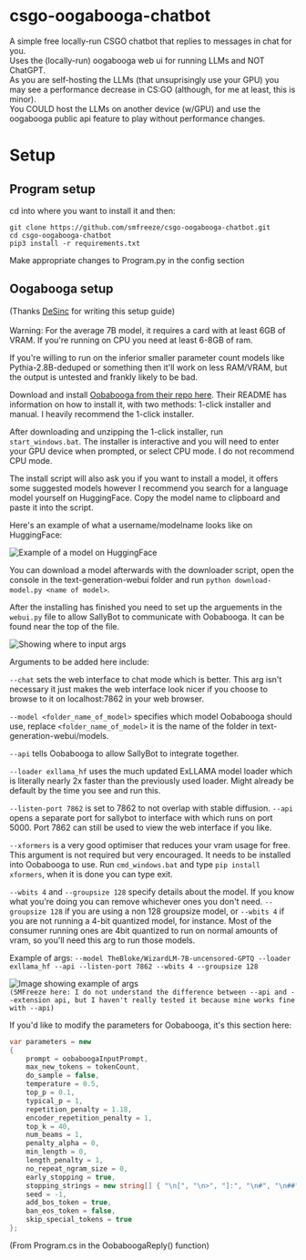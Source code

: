 # csgo-oogabooga-chatbot
A simple free locally-run CSGO chatbot that replies to messages in chat for you.
<br>
Uses the (locally-run) oogabooga web ui for running LLMs and NOT ChatGPT.
<br>
As you are self-hosting the LLMs (that unsuprisingly use your GPU) you may see a performance decrease in CS:GO (although, for me at least, this is minor).
<br>
You COULD host the LLMs on another device (w/GPU) and use the oogabooga public api feature to play without performance changes.
# Setup
## Program setup
cd into where you want to install it and then:
```
git clone https://github.com/smfreeze/csgo-oogabooga-chatbot.git
cd csgo-oogabooga-chatbot
pip3 install -r requirements.txt
```
Make appropriate changes to Program.py in the config section

## Oogabooga setup
(Thanks [DeSinc](https://github.com/DeSinc/SallyBot) for writing this setup guide)
<br><br>
Warning: For the average 7B model, it requires a card with at least 6GB of VRAM. If you're running on CPU you need at least 6-8GB of ram.

If you're willing to run on the inferior smaller parameter count models like Pythia-2.8B-deduped or something then it'll work on less RAM/VRAM, but the output is untested and frankly likely to be bad.

Download and install [Oobabooga from their repo here](https://github.com/oobabooga/text-generation-webui). Their README has information on how to install it, with two methods: 1-click installer and manual. I heavily recommend the 1-click installer.

After downloading and unzipping the 1-click installer, run `start_windows.bat`. The installer is interactive and you will need to enter your GPU device when prompted, or select CPU mode. I do not recommend CPU mode.

The install script will also ask you if you want to install a model, it offers some suggested models however I recommend you search for a language model yourself on HuggingFace. Copy the model name to clipboard and paste it into the script.

Here's an example of what a username/modelname looks like on HuggingFace:

![Example of a model on HuggingFace](https://github.com/DeSinc/SallyBot/assets/36467674/becc58e0-8e96-42f2-bfca-79c1bcc86fae)

You can download a model afterwards with the downloader script, open the console in the text-generation-webui folder and run `python download-model.py <name of model>`.

After the installing has finished you need to set up the arguements in the `webui.py` file to allow SallyBot to communicate with Oobabooga. It can be found near the top of the file.

![Showing where to input args](https://github.com/DeSinc/SallyBot/assets/36467674/a7c6e8b0-6644-4c73-878b-9b2cb44c1d3a)

Arguments to be added here include:

`--chat` sets the web interface to chat mode which is better. This arg isn't necessary it just makes the web interface look nicer if you choose to browse to it on localhost:7862 in your web browser.

`--model <folder_name_of_model>` specifies which model Oobabooga should use, replace `<folder_name_of_model>` it is the name of the folder in text-generation-webui/models.

`--api` tells Oobabooga to allow SallyBot to integrate together.

`--loader exllama_hf` uses the much updated ExLLAMA model loader which is literally nearly 2x faster than the previously used loader. Might already be default by the time you see and run this.

`--listen-port 7862` is set to 7862 to not overlap with stable diffusion. `--api` opens a separate port for sallybot to interface with which runs on port 5000. Port 7862 can still be used to view the web interface if you like.

`--xformers` is a very good optimiser that reduces your vram usage for free. This argument is not required but very encouraged. It needs to be installed into Oobabooga to use. Run `cmd_windows.bat` and type `pip install xformers`, when it is done you can type exit.

`--wbits 4` and `--groupsize 128` specify details about the model. If you know what you're doing you can remove whichever ones you don't need. `--groupsize 128` if you are using a non 128 groupsize model, or `--wbits 4` if you are not running a 4-bit quantized model, for instance. Most of the consumer running ones are 4bit quantized to run on normal amounts of vram, so you'll need this arg to run those models.

Example of args:
`--model TheBloke/WizardLM-7B-uncensored-GPTQ --loader exllama_hf --api --listen-port 7862 --wbits 4 --groupsize 128`

![Image showing example of args](https://github.com/DeSinc/SallyBot/assets/36467674/eaa1caf1-0285-4c87-98f9-b45ba65d6df6)
<br>
`(SMFreeze here: I do not understand the difference between --api and --extension api, but I haven't really tested it because mine works fine with --api)`
<br>

If you'd like to modify the parameters for Oobabooga, it's this section here:
```c#
var parameters = new
{
    prompt = oobaboogaInputPrompt,
    max_new_tokens = tokenCount,
    do_sample = false,
    temperature = 0.5,
    top_p = 0.1,
    typical_p = 1,
    repetition_penalty = 1.18,
    encoder_repetition_penalty = 1,
    top_k = 40,
    num_beams = 1,
    penalty_alpha = 0,
    min_length = 0,
    length_penalty = 1,
    no_repeat_ngram_size = 0,
    early_stopping = true,
    stopping_strings = new string[] { "\n[", "\n>", "]:", "\n#", "\n##", "\n###", "##", "###", "000000000000", "1111111111", "0.0.0.0.", "1.1.1.1.", "2.2.2.2.", "3.3.3.3.", "4.4.4.4.", "5.5.5.5.", "6.6.6.6.", "7.7.7.7.", "8.8.8.8.", "9.9.9.9.", "22222222222222", "33333333333333", "4444444444444444", "5555555555555", "66666666666666", "77777777777777", "888888888888888", "999999999999999999", "01010101", "0123456789", "<noinput>", "<nooutput>" },
    seed = -1,
    add_bos_token = true,
    ban_eos_token = false,
    skip_special_tokens = true
};
```
(From Program.cs in the OobaboogaReply() function)
